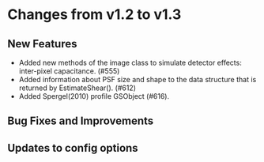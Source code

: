 Changes from v1.2 to v1.3
=========================


New Features
------------

- Added new methods of the image class to simulate detector effects:
  inter-pixel capacitance.  (#555)
- Added information about PSF size and shape to the data structure that is
  returned by EstimateShear(). (#612)
- Added Spergel(2010) profile GSObject (#616).


Bug Fixes and Improvements
--------------------------


Updates to config options
-------------------------

